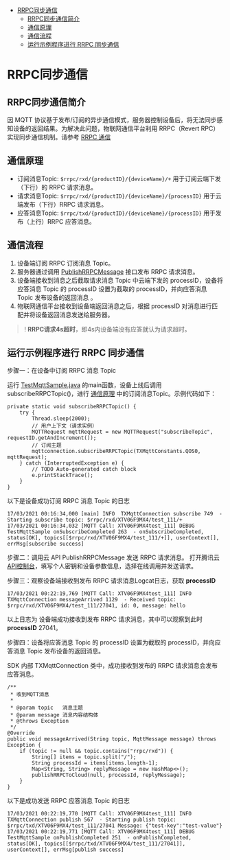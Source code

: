 * [RRPC同步通信](#RRPC同步通信)
  * [RRPC同步通信简介](#RRPC同步通信简介)
  * [通信原理](#通信原理)
  * [通信流程](#通信流程)
  * [运行示例程序进行 RRPC 同步通信](#运行示例程序进行-RRPC-同步通信)

# RRPC同步通信
## RRPC同步通信简介
因 MQTT 协议基于发布/订阅的异步通信模式，服务器控制设备后，将无法同步感知设备的返回结果。为解决此问题，物联网通信平台利用 RRPC（Revert RPC）实现同步通信机制。请参考 [RRPC 通信](https://cloud.tencent.com/document/product/634/47334)

## 通信原理
* 订阅消息Topic: `$rrpc/rxd/{productID}/{deviceName}/+`  用于订阅云端下发（下行）的 RRPC 请求消息。
* 请求消息Topic: `$rrpc/rxd/{productID}/{deviceName}/{processID}`  用于云端发布（下行）RRPC 请求消息。
* 应答消息Topic: `$rrpc/txd/{productID}/{deviceName}/{processID}`  用于发布（上行）RRPC 应答消息。

## 通信流程
1. 设备端订阅 RRPC 订阅消息 Topic。
2. 服务器通过调用 [PublishRRPCMessage](https://cloud.tencent.com/document/product/634/47078) 接口发布 RRPC 请求消息。
3. 设备端接收到消息之后截取请求消息 Topic 中云端下发的 processID，设备将应答消息 Topic 的 processID 设置为截取的 processID，并向应答消息 Topic 发布设备的返回消息 。
4. 物联网通信平台接收到设备端返回消息之后，根据 processID 对消息进行匹配并将设备返回消息发送给服务器。
>! **RRPC请求4s超时**，即4s内设备端没有应答就认为请求超时。

## 运行示例程序进行 RRPC 同步通信

步骤一：在设备中订阅 RRPC 消息 Topic

运行 [TestMqttSample.java](../src/test/java/com/tencent/iot/hub/device/java/core/mqtt/TestMqttSample.java) 的main函数，设备上线后调用subscribeRRPCTopic()，进行 [通信原理](#通信原理) 中的订阅消息Topic。示例代码如下：

```
private static void subscribeRRPCTopic() {
    try {
        Thread.sleep(2000);
        // 用户上下文（请求实例）
        MQTTRequest mqttRequest = new MQTTRequest("subscribeTopic", requestID.getAndIncrement());
        // 订阅主题
        mqttconnection.subscribeRRPCTopic(TXMqttConstants.QOS0, mqttRequest);
    } catch (InterruptedException e) {
        // TODO Auto-generated catch block
        e.printStackTrace();
    }
}
```

以下是设备成功订阅 RRPC 消息 Topic 的日志
```
17/03/2021 00:16:34,000 [main] INFO  TXMqttConnection subscribe 749  - Starting subscribe topic: $rrpc/rxd/XTV06F9MX4/test_111/+
17/03/2021 00:16:34,032 [MQTT Call: XTV06F9MX4test_111] DEBUG TestMqttSample onSubscribeCompleted 263  - onSubscribeCompleted, status[OK], topics[[$rrpc/rxd/XTV06F9MX4/test_111/+]], userContext[], errMsg[subscribe success]
```

步骤二：调用云 API PublishRRPCMessage 发送 RRPC 请求消息。
打开腾讯云 [API控制台](https://console.cloud.tencent.com/api/explorer?Product=iotcloud&Version=2018-06-14&Action=PublishRRPCMessage&SignVersion=)，填写个人密钥和设备参数信息，选择在线调用并发送请求。

步骤三：观察设备端接收到发布 RRPC 请求消息Logcat日志，获取 **processID** 

```
17/03/2021 00:22:19,769 [MQTT Call: XTV06F9MX4test_111] INFO  TXMqttConnection messageArrived 1129  - Received topic: $rrpc/rxd/XTV06F9MX4/test_111/27041, id: 0, message: hello
```
以上日志为 设备端成功接收到发布 RRPC 请求消息，其中可以观察到此时 **processID** 27041。

步骤四：设备将应答消息 Topic 的 processID 设置为截取的 processID，并向应答消息 Topic 发布设备的返回消息。

SDK 内部 TXMqttConnection 类中，成功接收到发布的 RRPC 请求消息会发布应答消息。
```
/**
 * 收到MQTT消息
 *
 * @param topic   消息主题
 * @param message 消息内容结构体
 * @throws Exception
 */
@Override
public void messageArrived(String topic, MqttMessage message) throws Exception {
    if (topic != null && topic.contains("rrpc/rxd")) {
        String[] items = topic.split("/");
        String processId = items[items.length-1];
        Map<String, String> replyMessage = new HashMap<>();
        publishRRPCToCloud(null, processId, replyMessage);
    }
}
```

以下是成功发送 RRPC 应答消息 Topic 的日志
```
17/03/2021 00:22:19,770 [MQTT Call: XTV06F9MX4test_111] INFO  TXMqttConnection publish 567  - Starting publish topic: $rrpc/txd/XTV06F9MX4/test_111/27041 Message: {"test-key":"test-value"}
17/03/2021 00:22:19,771 [MQTT Call: XTV06F9MX4test_111] DEBUG TestMqttSample onPublishCompleted 251  - onPublishCompleted, status[OK], topics[[$rrpc/txd/XTV06F9MX4/test_111/27041]],  userContext[], errMsg[publish success]
```
